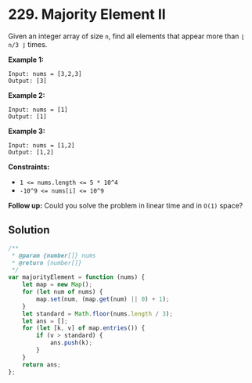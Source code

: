 # 229. Majority Element II

Given an integer array of size `n`, find all elements that appear more than `⌊ n/3 ⌋` times.

**Example 1:**

```
Input: nums = [3,2,3]
Output: [3]
```

**Example 2:**

```
Input: nums = [1]
Output: [1]
```

**Example 3:**

```
Input: nums = [1,2]
Output: [1,2]
```

**Constraints:**

-   `1 <= nums.length <= 5 * 10^4`
-   `-10^9 <= nums[i] <= 10^9`

**Follow up:** Could you solve the problem in linear time and in `O(1)` space?

## Solution

```javascript
/**
 * @param {number[]} nums
 * @return {number[]}
 */
var majorityElement = function (nums) {
    let map = new Map();
    for (let num of nums) {
        map.set(num, (map.get(num) || 0) + 1);
    }
    let standard = Math.floor(nums.length / 3);
    let ans = [];
    for (let [k, v] of map.entries()) {
        if (v > standard) {
            ans.push(k);
        }
    }
    return ans;
};
```

